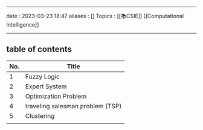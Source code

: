 ___
date : 2023-03-23 18:47
aliases : []
Topics : [[📚CSIE]] [[Computational Intelligence]]
___

## table of contents
| No. | Title                            |
| --- | -------------------------------- |
| 1   | Fuzzy Logic                      |
| 2   | Expert System                    |
| 3   | Optimization Problem             |
| 4   | traveling salesman problem (TSP) |
| 5   | Clustering                       |
|     |                                  |
